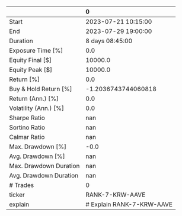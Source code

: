 |                        | 0                         |
|:-----------------------|:--------------------------|
| Start                  | 2023-07-21 10:15:00       |
| End                    | 2023-07-29 19:00:00       |
| Duration               | 8 days 08:45:00           |
| Exposure Time [%]      | 0.0                       |
| Equity Final [$]       | 10000.0                   |
| Equity Peak [$]        | 10000.0                   |
| Return [%]             | 0.0                       |
| Buy & Hold Return [%]  | -1.2036743744060818       |
| Return (Ann.) [%]      | 0.0                       |
| Volatility (Ann.) [%]  | 0.0                       |
| Sharpe Ratio           | nan                       |
| Sortino Ratio          | nan                       |
| Calmar Ratio           | nan                       |
| Max. Drawdown [%]      | -0.0                      |
| Avg. Drawdown [%]      | nan                       |
| Max. Drawdown Duration | nan                       |
| Avg. Drawdown Duration | nan                       |
| # Trades               | 0                         |
| ticker                 | RANK-7-KRW-AAVE           |
| explain                | # Explain RANK-7-KRW-AAVE |